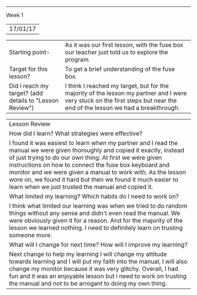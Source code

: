  ---
 Week 1

<table>
  <tr>
    <td> 17/01/17</td>
  </tr>
</table>


<table>
  <tr>
    <td>  Starting point-</td>
    <td>  As it was our first lesson, with the fuse box our teacher just told us to explore the program.</td>
  </tr>
  <tr>
    <td>  Target for this lesson?</td>
    <td>  To get a brief understanding of the fuse box.</td>
  </tr>
  <tr>
    <td>  Did I reach my target? 
(add details to "Lesson Review")</td>
    <td>  I think I reached my target, but for the majority of the lesson my partner and I were very stuck on the first steps but near the end of the lesson we had a breakthrough.</td>
  </tr>
</table>


<table>
  <tr>
    <td>  Lesson Review</td>
  </tr>
  <tr>
    <td>  How did I learn? What strategies were effective? </td>
  </tr>
  <tr>
    <td>  I found it was easiest to learn when my partner and I read the manual we were given thoroughly and copied it exactly, instead of just trying to do our own thing. At first we were given instructions on how to connect the fuse box keyboard and monitor and we were given a manual to work with. As the lesson wore on, we found it hard but then we found it much easier to learn when we just trusted the manual and copied it.</td>
  </tr>
  <tr>
    <td>  What limited my learning? Which habits do I need to work on? </td>
  </tr>
  <tr>
    <td>  I think what limited our learning was when we tried to do random things without any sense and didn't even read the manual. We were obviously given it for a reason. And for the majority of the lesson we learned nothing. I need to definitely learn on trusting someone more.</td>
  </tr>
  <tr>
    <td>  What will I change for next time? How will I improve my learning?</td>
  </tr>
  <tr>
    <td>  Next change to help my learning I will change my attitude towards learning and I will put my faith into the manual, I will also change my monitor because it was very glitchy. Overall, I had fun and it was an enjoyable lesson but i need to work on trusting the manual and not to be arrogant to doing my own thing.</td>
  </tr>
</table>


